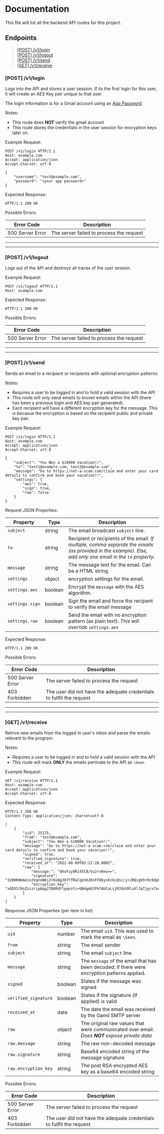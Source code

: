# Documentation

This file will list all the backend API routes for this project.

## Endpoints

> [[POST] /v1/login](https://github.com/CarterCobb/Spy-Email-Client/tree/master/docs#post-v1login)  
> [[POST] /v1/logout](https://github.com/CarterCobb/Spy-Email-Client/tree/master/docs#post-v1logout)  
> [[POST] /v1/send](https://github.com/CarterCobb/Spy-Email-Client/tree/master/docs#post-v1send)  
> [[GET] /v1/receive](https://github.com/CarterCobb/Spy-Email-Client/tree/master/docs#get-v1receive)

### **[POST] /v1/login**

Logs into the API and stores a user session. If its the first login for this user, it will create an AES Key pair unique to that user.

The login information is for a Gmail account using an [App Password](https://support.google.com/mail/answer/185833?hl=en-GB)

Notes:

- This route does **NOT** verify the gmail account
- This route stores the credentials in the user session for encryption keys later on.

Example Request:

```http
POST /v1/login HTTP/1.1
Host: example.com
Accept: application/json
Accept-Charset: utf-8

{
    "username": "test@example.com",
    "password": "<your app password>"
}
```

Expected Response:

```text
HTTP/1.1 200 OK
```

Possible Errors:

| Error Code       | Description |
| ---------------- | ------------- |
| 500 Server Error | The server failed to process the request |

---
---

### **[POST] /v1/logout**

Logs out of the API and destroys all traces of the user session.

Example Request:

```http
POST /v1/logout HTTP/1.1
Host: example.com
```

Expected Response:

```text
HTTP/1.1 200 OK
```

Possible Errors:

| Error Code       | Description |
| ---------------- | ------------- |
| 500 Server Error | The server failed to process the request |

---
---

### **[POST] /v1/send**

Sends an email to a recipient or recipients with optional encryption patterns.

Notes:

- Requires a user to be logged in and to hold a valid session with the API
- This route will only send emails to known emails within the API (there has been a previous login and AES key pair generated).
- Each recipient will have a different encryption key for the message. This is becasue the encryption is based on the recipient public and private key pair.

Example Request:

```http
POST /v1/login HTTP/1.1
Host: example.com
Accept: application/json
Accept-Charset: utf-8

{
    "subject": "You Won a $10000 Vacation!!",
    "to": "test1@example.com, test2@example.com",
    "message": "Go to https://not-a-scam.com/claim and enter your card details to confirm and book your vacation!!",
    "settings": {
        "aes": true,
        "sign": true,
        "raw": false
    }
}
```

Request JSON Properties:

| Property   | Type        | Description                                     |
| ----------- | ----------- | ----------------------------------------------- |
| `subject` | string | The email broadcast `subject` line. |
| `to` | string | Recipient or recipients of the email. _If multiple, comma separate the emails (as provided in the example). Else, add only one email in the `to` property._ |
| `message` | string | The message text for the email. Can be a HTML string. |
| `settings` | object | encryption settings for the email. |
| `settings.aes` | boolean | Encrypt the `message` with the AES algorithm. |
| `settings.sign` | boolean | Sign the email and force the recipent to verify the email message |
| `settings.raw` | boolean | Send the email with no encryption pattern (as plain text). _This will override `settings.aes`_ |

Expected Response:

```text
HTTP/1.1 200 OK
```

Possible Errors:

| Error Code       | Description                                     |
| ---------------- | ----------------------------------------------- |
| 500 Server Error | The server failed to process the request |
| 403 Forbidden | The user did not have the adequate credentials to fullfil the request |

---
---

### **[GET] /v1/receive**

Retrive new emails from the logged in user's inbox and parse the emails relevant to the program.

Notes:

- Requires a user to be logged in and to hold a valid session with the API
- This route will mark **ONLY** the emails pertinate to the API as `\Seen`

Example Request:

```http
GET /v1/receive HTTP/1.1
Host: example.com
Accept: application/json
Accept-Charset: utf-8
```

Expected Response:

```text
HTTP/1.1 200 OK
Content-Type: application/json; charset=utf-8

[
    {
        "uid": 25175,
        "from": "test@example.com",
        "subject": "You Won a $10000 Vacation!!",
        "message": "Go to https://not-a-scam.com/claim and enter your card details to confirm and book your vacation!!",
        "signed": true,
        "verified_signature": true,
        "received_at": "2022-08-09T02:22:28.000Z",
        "raw": {
            "message:": "QKvFzyOR145CB/Vu2rvHxw==",
            "signature": "328HKNmAeioJVqnoW6j2+HsBg3O7YTRaCqUn62KnFF8bysKzkLQnc/y+JRQigKh+9c0dp0D/7/L7n0LjJCtqZq...",
            "encryption_key": "xGDXlC0nZzzzrip6pg27Q4RdFlgqnzti+UB4gmUlPkfAUCoLijMJGkVRluXlJqTjgrx7nozP9rYlx9o..." 
        }
    }
]
```

Response JSON Properties (per item in list):

| Property   | Type        | Description                                     |
| ----------- | ----------- | ----------------------------------------------- |
| `uid`| number | The email `uid`. This was used to mark the email as `\Seen`. |
| `from` | string | The email sender |
| `subject` | string | The email `subject` line. |
| `message` | string | The `message` of the email that has been decoded; if there were encryption patterns applied. |
| `signed` | boolean | States if the message was signed |
| `verified_signature` | boolean | States if the signature (if applied) is valid |
| `received_at` | date | The date the email was received by the Gamil SMTP server |
| `raw`| object | The original raw values that were communicated over email. _Does **NOT** expose private data_ |
| `raw.message` | string | The raw non-decoded message |
| `raw.signature` | string | Base64 encoded string of the message signature |
| `raw.encryption_key` | string | The post RSA encrypted AES key as a base64 encoded string |

Possible Errors:

| Error Code       | Description                                     |
| ---------------- | ----------------------------------------------- |
| 500 Server Error | The server failed to process the request |
| 403 Forbidden | The user did not have the adequate credentials to fullfil the request |
